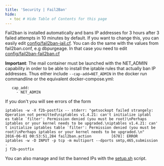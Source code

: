 ```yaml
---
title: 'Security | Fail2Ban'
hide:
  - toc # Hide Table of Contents for this page
---
```


Fail2ban is installed automatically and bans IP addresses for 3 hours after 3 failed attempts in 10 minutes by default. If you want to change this, you can easily edit [config/fail2ban-jail.cf](https://github.com/tomav/docker-mailserver/blob/master/config/fail2ban-jail.cf).
You can do the same with the values from fail2ban.conf, e.g dbpurgeage. In that case you need to edit [config/fail2ban-fail2ban.cf](https://github.com/tomav/docker-mailserver/blob/master/config/fail2ban-fail2ban.cf)

__Important__: The mail container must be launched with the NET_ADMIN capability in order to be able to install the iptable rules that actually ban IP addresses. Thus either include `--cap-add=NET_ADMIN` in the docker run commandline or the equivalent docker-compose.yml:
```
   cap_add:
     - NET_ADMIN
```
If you don't you will see errors of the form
```
iptables -w -X f2b-postfix -- stderr: "getsockopt failed strangely: Operation not permitted\niptables v1.4.21: can't initialize iptabl
es table `filter': Permission denied (you must be root)\nPerhaps iptables or your kernel needs to be upgraded.\niptables v1.4.21: can'
t initialize iptables table `filter': Permission denied (you must be root)\nPerhaps iptables or your kernel needs to be upgraded.\n"
2016-06-01 00:53:51,284 fail2ban.action         [678]: ERROR   iptables -w -D INPUT -p tcp -m multiport --dports smtp,465,submission -
j f2b-postfix
```
You can also manage and list the banned IPs with the [setup.sh](https://github.com/tomav/docker-mailserver/wiki/Setup-docker-mailserver-using-the-script-setup.sh) script.